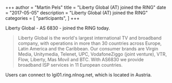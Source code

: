 +++
author = "Martin Pels"
title = "Liberty Global (AT) joined the RING"
date = "2017-05-05"
description = "Liberty Global (AT) joined the RING"
categories = [
    "participants",
]
+++

Liberty Global - AS 6830 - joined the RING today.

> Liberty Global is the world's largest international TV and broadband company, with operations in more than 30 countries across Europe, Latin America and the Caribbean. Our consumer brands are Virgin Media, Unitymedia, Telenet, UPC, VodafoneZiggo (joint venture), VTR, Flow, Liberty, Mas Movil and BTC. With AS6830 we provide broadband ISP services in 11 European countries.

Users can connect to lgi01.ring.nlnog.net, which is located in Austria.

